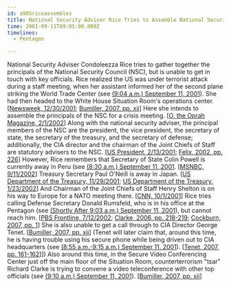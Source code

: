 ```yaml
---
id: a905riceassembles
title: National Security Adviser Rice Tries to Assemble National Security Team, but Cannot Reach Key Officials
time: 2001-09-11T09:05:00.000Z
timelines:
  - Pentagon

---
```


National Security Adviser Condoleezza Rice tries to gather together the principals of the National Security Council (NSC), but is unable to get in touch with key officials. Rice realized the US was under terrorist attack during a staff meeting, when her assistant informed her of the second plane striking the World Trade Center (see [(9:04 a.m.) September 11, 2001](/timeline/#a903ricelearns)). She had then headed to the White House Situation Room's operations center. [[Newsweek, 12/30/2001][1]; [Bumiller, 2007, pp. xii][2]] Here she intends to assemble the principals of the NSC for a crisis meeting. [[O, the Oprah Magazine, 2/1/2002][3]] Along with the national security adviser, the principal members of the NSC are the president, the vice president, the secretary of state, the secretary of the treasury, and the secretary of defense; additionally, the CIA director and the chairman of the Joint Chiefs of Staff are statutory advisers to the NSC. [[US President, 2/13/2001][4]; [Felix, 2002, pp. 226][5]] However, Rice remembers that Secretary of State Colin Powell is currently away in Peru (see [(8:30 a.m.) September 11, 2001]((/timeline/#a830leadersscrambled)). [[MSNBC, 9/11/2002][6]] Treasury Secretary Paul O'Neill is away in Japan. [[US Department of the Treasury, 11/29/2001][7]; [US Department of the Treasury, 1/23/2002][8]] And Chairman of the Joint Chiefs of Staff Henry Shelton is on his way to Europe for a NATO meeting there. [[CNN, 10/1/2001][9]] Rice tries calling Defense Secretary Donald Rumsfeld, who is in his office at the Pentagon (see [(Shortly After 9:03 a.m.) September 11, 2001](/timeline/#a903wolfowitzrumsfeld)), but cannot reach him. [[PBS Frontline, 7/12/2002][10]; [Clarke, 2006, pp. 218-219][11]; [Cockburn, 2007, pp. 1][12]] She is also unable to get a call through to CIA Director George Tenet. [[Bumiller, 2007, pp. xii][2]] (Tenet will later claim that, around this time, he is having trouble using his secure phone while being driven out to CIA headquarters (see [(8:55 a.m.-9:15 a.m.) September 11, 2001](/timeline/#a855tenetreturns)). [[Tenet, 2007, pp. 161-162][13]]]) Also around this time, in the Secure Video Conferencing Center just off the main floor of the Situation Room, counterterrorism "tsar" Richard Clarke is trying to convene a video teleconference with other top officials (see [(9:10 a.m.) September 11, 2001](/timeline/#a910clarkeconference)). [[Bumiller, 2007, pp. xii][2]]


[1]: https://www.newsweek.com/day-changed-america-148319
[2]: https://www.amazon.com/Condoleezza-Rice-American-Life-Biography/dp/1400065909
[3]: http://www.oprah.com/omagazine/Oprah-Interviews-Condoleezza-Rice
[4]: https://fas.org/irp/offdocs/nspd/nspd-1.htm
[5]: https://www.amazon.com/Condi-Condoleezza-Story-Antonia-Felix/dp/1557045399
[6]: https://www.consensus911.org/wp-content/uploads/2019/04/MSNBC_Condoleezza_Rice_9_11_interview.htm
[7]: https://web.archive.org/web/20020104133654/http://www.ustreas.gov/press/releases/po831.htm
[8]: https://web.archive.org/web/20020606101103/http://www.treas.gov/press/releases/po940.htm
[9]: http://transcripts.cnn.com/TRANSCRIPTS/0110/01/lkl.00.html
[10]: https://www.pbs.org/wgbh/pages/frontline/shows/campaign/interviews/rice.html
[11]: https://www.amazon.com/Lipstick-Pig-Winning-No-Spin-Someone/dp/0743271165
[12]: https://www.amazon.com/Rumsfeld-Rise-Fall-Catastrophic-Legacy/dp/1416535748
[13]: https://www.amazon.com/At-Center-Storm-Years-CIA/dp/0061147788
